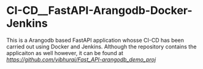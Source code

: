# CI-CD__FastAPI-Arangodb-Docker-Jenkins

This is a Arangodb based FastAPI application whosse CI-CD has been carried out using Docker and Jenkins. Although the repository contains the applicaiton as well however, it can be found at *https://github.com/vibhurai/Fast_API-arangodb_demo_proj*
